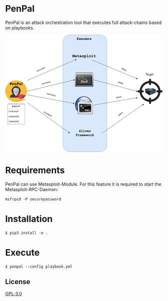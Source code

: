 # PenPal

PenPal is an attack orchestration tool that executes full attack-chains based on playbooks.

![PenPal Schema](images/penpal-schema.png "PenPal Schema")

# Requirements

PenPal can use Metasploit-Module. For this feature it is
required to start the Metasploit-RPC-Daemon:

```
msfrpcd -P securepassword
```

# Installation

```
$ pip3 install -e .
```

# Execute

```
$ penpal --config playbook.yml
```

## License

[GPL-3.0](LICENSE)
